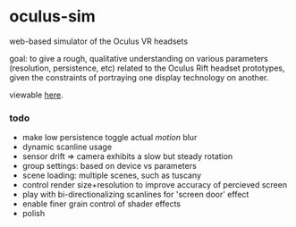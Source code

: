 oculus-sim
==========

web-based simulator of the Oculus VR headsets

goal: to give a rough, qualitative understanding on various parameters (resolution, persistence, etc) related to the Oculus Rift headset prototypes, given the constraints of portraying one display technology on another.

viewable [here](http://vr.quasi.co/oculus-sim).

### todo

* make low persistence toggle actual _motion_ blur
* dynamic scanline usage
* sensor drift => camera exhibits a slow but steady rotation
* group settings: based on device vs parameters
* scene loading: multiple scenes, such as tuscany
* control render size+resolution to improve accuracy of percieved screen
* play with bi-directionalizing scanlines for 'screen door' effect
* enable finer grain control of shader effects
* polish